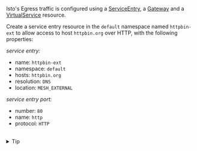 Isto's Egress traffic is configured using
a [ServiceEntry](https://istio.io/latest/docs/reference/config/networking/service-entry/#ServiceEntry),
a [Gateway](https://istio.io/latest/docs/reference/config/networking/gateway/)
and a [VirtualService](https://istio.io/latest/docs/reference/config/networking/virtual-service/) 
resource.

Create a service entry resource in the `default` namespace named `httpbin-ext` to allow
access to host `httpbin.org` over HTTP, with the following properties:

*service entry:*
* name: `httpbin-ext`
* namespace: `default`
* hosts: `httpbin.org`
* resolution: `DNS`
* location: `MESH_EXTERNAL`

*service entry port:*
* number: `80`
* name: `http`
* protocol: `HTTP`


<br>
<details><summary>Tip</summary>

```plain
apiVersion: networking.istio.io/v1alpha3
kind: ServiceEntry
metadata:
  name: // TODO
spec:
  hosts:
  - // TODO
  ports:
  - number: // TODO
    name: // TODO
    protocol: // TODO
  resolution: // TODO
  location: // TODO
```{{copy}}
</details>

<br>
<details><summary>Solution</summary>

```plain
apiVersion: networking.istio.io/v1alpha3
kind: ServiceEntry
metadata:
  name: httpbin-ext
spec:
  hosts:
  - httpbin.org
  ports:
  - number: 80
    name: http
    protocol: HTTP
  resolution: DNS
  location: MESH_EXTERNAL
```{{copy}}
</details>